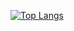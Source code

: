 [![Top Langs](https://github-readme-stats.vercel.app/api/top-langs/?username=sgkzymzk
)](https://github.com/anuraghazra/github-readme-stats)

